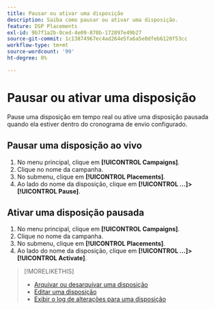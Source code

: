 ```yaml
---
title: Pausar ou ativar uma disposição
description: Saiba como pausar ou ativar uma disposição.
feature: DSP Placements
exl-id: 9b7f1a2b-0ced-4e09-870b-172897e49b27
source-git-commit: 1c13874967ec4ad264e5fa6a5e0dfeb6120f53cc
workflow-type: tm+mt
source-wordcount: '99'
ht-degree: 0%

---
```


# Pausar ou ativar uma disposição

Pause uma disposição em tempo real ou ative uma disposição pausada quando ela estiver dentro do cronograma de envio configurado.

## Pausar uma disposição ao vivo

1. No menu principal, clique em **[!UICONTROL Campaigns]**.
1. Clique no nome da campanha.
1. No submenu, clique em **[!UICONTROL Placements]**.
1. Ao lado do nome da disposição, clique em  **[!UICONTROL ...]>[!UICONTROL Pause]**.

## Ativar uma disposição pausada

1. No menu principal, clique em **[!UICONTROL Campaigns]**.
1. Clique no nome da campanha.
1. No submenu, clique em **[!UICONTROL Placements]**.
1. Ao lado do nome da disposição, clique em  **[!UICONTROL ...]>[!UICONTROL Activate]**.

>[!MORELIKETHIS]
>
>* [Arquivar ou desarquivar uma disposição](placement-archive-unarchive.md)
>* [Editar uma disposição](placement-edit.md)
>* [Exibir o log de alterações para uma disposição](placement-change-log.md)

